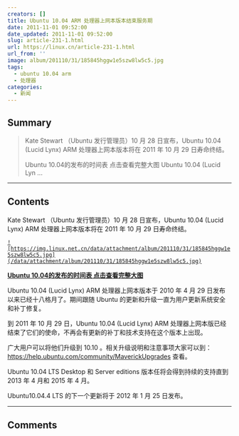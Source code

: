 ```yaml
---
creators: []
title: Ubuntu 10.04 ARM 处理器上网本版本结束服务期
date: 2011-11-01 09:52:00
date_updated: 2011-11-01 09:52:00
slug: article-231-1.html
url: https://linux.cn/article-231-1.html
url_from: ''
image: album/201110/31/185845hggw1e5szw8lw5c5.jpg
tags:
  - ubuntu 10.04 arm
  - 处理器
categories:
  - 新闻
---
```


## Summary

> Kate Stewart （Ubuntu 发行管理员）10 月 28 日宣布，Ubuntu 10.04 (Lucid Lynx) ARM 处理器上网本版本将在 2011 年 10 月 29 日寿命终结。
> 
> Ubuntu 10.04的发布的时间表 点击查看完整大图
> Ubuntu 10.04 (Lucid Lyn ...

***

<!-- more -->

## Contents

Kate Stewart （Ubuntu 发行管理员）10 月 28 日宣布，Ubuntu 10.04 (Lucid Lynx) ARM 处理器上网本版本将在 2011 年 10 月 29 日寿命终结。

[`![https://img.linux.net.cn/data/attachment/album/201110/31/185845hggw1e5szw8lw5c5.jpg](/data/attachment/album/201110/31/185845hggw1e5szw8lw5c5.jpg)`](https://img.linux.net.cn/data/attachment/album/201110/31/185845hggw1e5szw8lw5c5.jpg)

**[Ubuntu 10.04的发布的时间表 点击查看完整大图](https://img.linux.net.cn/data/attachment/album/201110/31/185845hggw1e5szw8lw5c5.jpg)**

Ubuntu 10.04 (Lucid Lynx) ARM 处理器上网本版本于 2010 年 4 月 29 日发布以来已经十八格月了。期间跟随 Ubuntu 的更新和升级一直为用户更新系统安全和补丁修复。

到 2011 年 10 月 29 日，Ubuntu 10.04 (Lucid Lynx) ARM 处理器上网本版已经结束了它们的使命，不再会有更新的补丁和技术支持在这个版本上出现。

广大用户可以将他们升级到 10.10 。相关升级说明和注意事项大家可以到：<https://help.ubuntu.com/community/MaverickUpgrades> 查看。

Ubuntu 10.04 LTS Desktop 和 Server editions 版本任将会得到持续的支持直到 2013 年 4 月和 2015 年 4 月。

Ubuntu10.04.4 LTS 的下一个更新将于 2012 年 1 月 25 日发布。

***

## Comments
